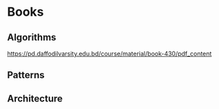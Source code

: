 # Books
## Algorithms
https://pd.daffodilvarsity.edu.bd/course/material/book-430/pdf_content 

## Patterns

## Architecture 
